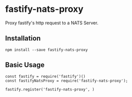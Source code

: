 # fastify-nats-proxy

Proxy fastify's http request to a NATS Server.

## Installation

```
npm install --save fastify-nats-proxy
```

## Basic Usage

```
const fastify = require('fastify')()
const fastifyNatsProxy = require('fastify-nats-proxy');

fastify.register('fastify-nats-proxy', )
```

